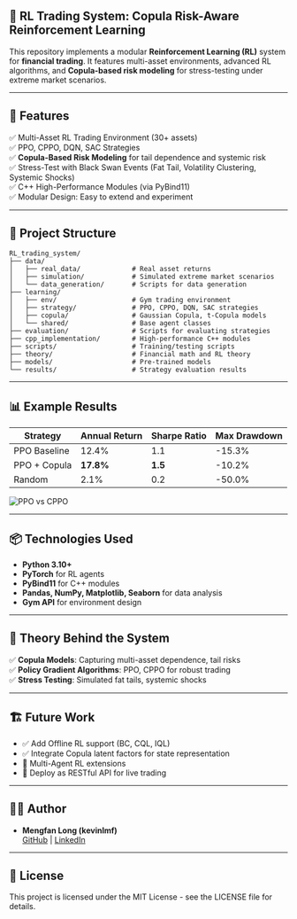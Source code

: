 ## 🧠 RL Trading System: Copula Risk-Aware Reinforcement Learning

This repository implements a modular **Reinforcement Learning (RL)** system for **financial trading**. It features multi-asset environments, advanced RL algorithms, and **Copula-based risk modeling** for stress-testing under extreme market scenarios.

---

## 🚀 Features

✅ Multi-Asset RL Trading Environment (30+ assets)  
✅ PPO, CPPO, DQN, SAC Strategies  
✅ **Copula-Based Risk Modeling** for tail dependence and systemic risk  
✅ Stress-Test with Black Swan Events (Fat Tail, Volatility Clustering, Systemic Shocks)  
✅ C++ High-Performance Modules (via PyBind11)  
✅ Modular Design: Easy to extend and experiment

---

## 📂 Project Structure

```
RL_trading_system/
├── data/
│   ├── real_data/             # Real asset returns
│   ├── simulation/            # Simulated extreme market scenarios
│   └── data_generation/       # Scripts for data generation
├── learning/
│   ├── env/                   # Gym trading environment
│   ├── strategy/              # PPO, CPPO, DQN, SAC strategies
│   ├── copula/                # Gaussian Copula, t-Copula models
│   └── shared/                # Base agent classes
├── evaluation/                # Scripts for evaluating strategies
├── cpp_implementation/        # High-performance C++ modules
├── scripts/                   # Training/testing scripts
├── theory/                    # Financial math and RL theory
├── models/                    # Pre-trained models
└── results/                   # Strategy evaluation results
```

---

## 📊 Example Results

| Strategy        | Annual Return | Sharpe Ratio | Max Drawdown |
|-----------------|---------------|--------------|--------------|
| PPO Baseline    | 12.4%         | 1.1          | -15.3%       |
| PPO + Copula    | **17.8%**     | **1.5**      | -10.2%       |
| Random          | 2.1%          | 0.2          | -50.0%       |

![PPO vs CPPO](results/ppo_copula_vs_baseline_metrics.png)

---

## 📦 Technologies Used

- **Python 3.10+**
- **PyTorch** for RL agents
- **PyBind11** for C++ modules
- **Pandas, NumPy, Matplotlib, Seaborn** for data analysis
- **Gym API** for environment design

---

## 📖 Theory Behind the System

✅ **Copula Models**: Capturing multi-asset dependence, tail risks  
✅ **Policy Gradient Algorithms**: PPO, CPPO for robust trading  
✅ **Stress Testing**: Simulated fat tails, systemic shocks  

---

## 🏗 Future Work

- ✅ Add Offline RL support (BC, CQL, IQL)  
- ✅ Integrate Copula latent factors for state representation  
- 🚧 Multi-Agent RL extensions  
- 🚧 Deploy as RESTful API for live trading

---

## 👨‍💻 Author

- **Mengfan Long (kevinlmf)**  
  [GitHub](https://github.com/kevinlmf) | [LinkedIn](https://linkedin.com/in/kevinlmf)

---

## 📜 License

This project is licensed under the MIT License - see the LICENSE file for details.
